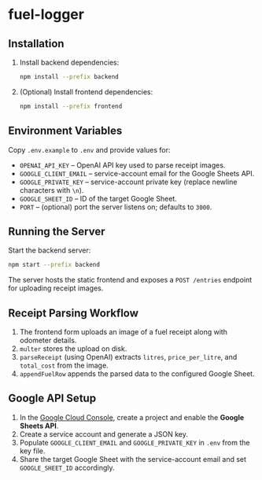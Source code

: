 # fuel-logger

## Installation

1. Install backend dependencies:
   ```bash
   npm install --prefix backend
   ```
2. (Optional) Install frontend dependencies:
   ```bash
   npm install --prefix frontend
   ```

## Environment Variables

Copy `.env.example` to `.env` and provide values for:

- `OPENAI_API_KEY` – OpenAI API key used to parse receipt images.
- `GOOGLE_CLIENT_EMAIL` – service-account email for the Google Sheets API.
- `GOOGLE_PRIVATE_KEY` – service-account private key (replace newline characters with `\n`).
- `GOOGLE_SHEET_ID` – ID of the target Google Sheet.
- `PORT` – (optional) port the server listens on; defaults to `3000`.

## Running the Server

Start the backend server:

```bash
npm start --prefix backend
```

The server hosts the static frontend and exposes a `POST /entries` endpoint for uploading receipt images.

## Receipt Parsing Workflow

1. The frontend form uploads an image of a fuel receipt along with odometer details.
2. `multer` stores the upload on disk.
3. `parseReceipt` (using OpenAI) extracts `litres`, `price_per_litre`, and `total_cost` from the image.
4. `appendFuelRow` appends the parsed data to the configured Google Sheet.

## Google API Setup

1. In the [Google Cloud Console](https://console.cloud.google.com), create a project and enable the **Google Sheets API**.
2. Create a service account and generate a JSON key.
3. Populate `GOOGLE_CLIENT_EMAIL` and `GOOGLE_PRIVATE_KEY` in `.env` from the key file.
4. Share the target Google Sheet with the service-account email and set `GOOGLE_SHEET_ID` accordingly.

